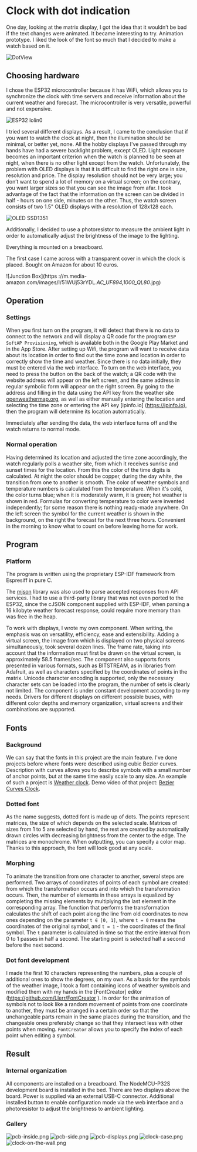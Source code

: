 # Clock with dot indication 

One day, looking at the matrix display, I got the idea that it wouldn’t be bad if the text changes were animated. It became interesting to try. Animation prototype. I liked the look of the font so much that I decided to make a watch based on it. 

![DotView](dotview-320.gif) 

## Choosing hardware 

I chose the ESP32 microcontroller because it has WiFi, which allows you to synchronize the clock with time servers and receive information about the current weather and forecast. The microcontroller is very versatile, powerful and not expensive. 

![ESP32 lolin0](https://www.az-delivery.de/cdn/shop/products/esp32-lolin-lolin32-wifi-bluetooth-dev-kit-mikrocontroller-684175.jpg?v=1679400714&width=400) 

I tried several different displays. As a result, I came to the conclusion that if you want to watch the clock at night, then the illumination should be minimal, or better yet, none. All the hobby displays I've passed through my hands have had a severe backlight problem, except OLED. Light exposure becomes an important criterion when the watch is planned to be seen at night, when there is no other light except from the watch. Unfortunately, the problem with OLED displays is that it is difficult to find the right one in size, resolution and price. The display resolution should not be very large; you don’t want to spend a lot of memory on a virtual screen; on the contrary, you want larger sizes so that you can see the image from afar. I took advantage of the fact that the information on the screen can be divided in half - hours on one side, minutes on the other. Thus, the watch screen consists of two 1.5" OLED displays with a resolution of 128x128 each. 

![OLED SSD1351](https://m.media-amazon.com/images/I/61tp4yL59+L._AC_SX679_.jpg) 

Additionally, I decided to use a photoresistor to measure the ambient light in order to automatically adjust the brightness of the image to the lighting. 

Everything is mounted on a breadboard. 

The first case I came across with a transparent cover in which the clock is placed. Bought on Amazon for about 10 euros. 

![Junction Box](https ://m.media-amazon.com/images/I/51WUj53rYDL._AC_UF894,1000_QL80_.jpg) 

## Operation 

### Settings 

When you first turn on the program, it will detect that there is no data to connect to the network and will display a QR code for the program `ESP SoftAP Provisioning`, which is available both in the Google Play Market and in the App Store. After setting up Wifi, the program will want to receive data about its location in order to find out the time zone and location in order to correctly show the time and weather. Since there is no data initially, they must be entered via the web interface. To turn on the web interface, you need to press the button on the back of the watch; a QR code with the website address will appear on the left screen, and the same address in regular symbolic form will appear on the right screen. By going to the address and filling in the data using the API key from the weather site [openweathermap.org](https://openweathermap.org/api), as well as either manually entering the location and selecting the time zone or entering the API key [ipinfo.io] (https://ipinfo.io), then the program will determine its location automatically. 

Immediately after sending the data, the web interface turns off and the watch returns to normal mode. 

### Normal operation 

Having determined its location and adjusted the time zone accordingly, the watch regularly polls a weather site, from which it receives sunrise and sunset times for the location. From this the color of the time digits is calculated. At night the color should be copper, during the day white, the transition from one to another is smooth. The color of weather symbols and temperature numbers is calculated from the temperature. When it's cold, the color turns blue; when it is moderately warm, it is green; hot weather is shown in red. Formulas for converting temperature to color were invented independently; for some reason there is nothing ready-made anywhere. On the left screen the symbol for the current weather is shown in the background, on the right the forecast for the next three hours. Convenient in the morning to know what to count on before leaving home for work. 

## Program 

### Platform 

The program is written using the proprietary ESP-IDF framework from Espresiff in pure C. 

The [mjson](https://github.com/cesanta/mjson) library was also used to parse accepted responses from API services. I had to use a third-party library that was not even ported to the ESP32, since the cJSON component supplied with ESP-IDF, when parsing a 16 kilobyte weather forecast response, could require more memory than was free in the heap. 

To work with displays, I wrote my own component. When writing, the emphasis was on versatility, efficiency, ease and extensibility. Adding a virtual screen, the image from which is displayed on two physical screens simultaneously, took several dozen lines. The frame rate, taking into account that the information must first be drawn on the virtual screen, is approximately 58.5 frames/sec. The component also supports fonts presented in various formats, such as BITSTREAM, as in libraries from Adafruit, as well as characters specified by the coordinates of points in the matrix. Unicode character encoding is supported, only the necessary character sets can be loaded into the program, the number of sets is clearly not limited. The component is under constant development according to my needs. 
Drivers for different displays on different possible buses, with different color depths and memory organization, virtual screens and their combinations are supported.

## Fonts

### Background

We can say that the fonts in this project are the main feature. I've done projects before where fonts were described using cubic Bezier curves. Description with curves allows you to describe symbols with a small number of anchor points, but at the same time easily scale to any size. An example of such a project is [Weather clock](https://github.com/jef-sure/ili9341_dgx). Demo video of that project: [Bezier Curves Clock](https://youtu.be/7H-2-X1M7PA?si=46Ek5eJoc2KWcRSB).

### Dotted font

As the name suggests, dotted font is made up of dots. The points represent matrices, the size of which depends on the selected scale. Matrices of sizes from 1 to 5 are selected by hand, the rest are created by automatically drawn circles with decreasing brightness from the center to the edge. The matrices are monochrome. When outputting, you can specify a color map. Thanks to this approach, the font will look good at any scale.

### Morphing

To animate the transition from one character to another, several steps are performed. Two arrays of coordinates of points of each symbol are created: from which the transformation occurs and into which the transformation occurs. Then, the number of elements in these arrays is equalized by completing the missing elements by multiplying the last element in the corresponding array. The function that performs the transformation calculates the shift of each point along the line from old coordinates to new ones depending on the parameter `t ∈ [0, 1]`, where `t = 0` means the coordinates of the original symbol, and `t = 1` - the coordinates of the final symbol. The `t` parameter is calculated in time so that the entire interval from 0 to 1 passes in half a second. The starting point is selected half a second before the next second.

### Dot font development

I made the first 10 characters representing the numbers, plus a couple of additional ones to show the degrees, on my own. As a basis for the symbols of the weather image, I took a font containing icons of weather symbols and modified them with my hands in the [FontCreator] editor (https://github.com/Llerr/FontCreator ). In order for the animation of symbols not to look like a random movement of points from one coordinate to another, they must be arranged in a certain order so that the unchangeable parts remain in the same places during the transition, and the changeable ones preferably change so that they intersect less with other points when moving. `FontCreator` allows you to specify the index of each point when editing a symbol.

## Result

### Internal organization

All components are installed on a breadboard. The NodeMCU-P32S development board is installed in the bed. There are two displays above the board. Power is supplied via an external USB-C connector. Additional installed button to enable configuration mode via the web interface and a photoresistor to adjust the brightness to ambient lighting.

### Gallery

![pcb-inside.png](pcb-inside.png)
![pcb-side.png](pcb-side.png)
![pcb-displays.png](pcb-displays.png)
![clock-case.png](clock-case.png)
![clock-on-the-wall.png](clock-on-the-wall.png)